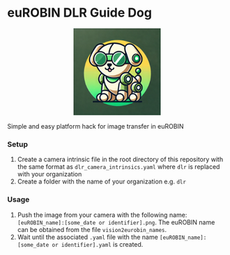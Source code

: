 # euROBIN DLR Guide Dog
<p align="center">
<img src='test/guide_dog.png' width='200'>
<p>

Simple and easy platform hack for image transfer in euROBIN

### Setup

1. Create a camera intrinsic file in the root directory of this repository with the same format as `dlr_camera_intrinsics.yaml` where `dlr` is replaced with your organization
2. Create a folder with the name of your organization e.g. `dlr`

### Usage

1. Push the image from your camera with the following name: `[euROBIN_name]:[some_date or identifier].png`. The euROBIN name can be obtained from the file `vision2eurobin_names`.
2. Wait until the associated `.yaml` file with the name `[euROBIN_name]:[some_date or identifier].yaml` is created.
